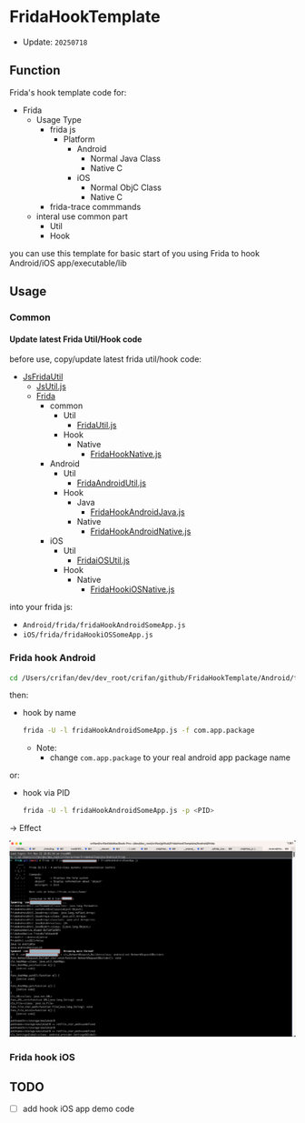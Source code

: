# FridaHookTemplate

* Update: `20250718`

## Function

Frida's hook template code for:

* Frida
  * Usage Type
    * frida js
      * Platform
        * Android
          * Normal Java Class
          * Native C
        * iOS
          * Normal ObjC Class
          * Native C
    * frida-trace commmands
  * interal use common part
    * Util
    * Hook

you can use this template for basic start of you using Frida to hook Android/iOS app/executable/lib

## Usage

### Common

#### Update latest Frida Util/Hook code

before use, copy/update latest frida util/hook code:

* [JsFridaUtil](https://github.com/crifan/JsFridaUtil/)
  * [JsUtil.js](https://github.com/crifan/JsFridaUtil/blob/main/JsUtil.js)
  * [Frida](https://github.com/crifan/JsFridaUtil/tree/main/frida)
    * common
      * Util
        * [FridaUtil.js](https://github.com/crifan/JsFridaUtil/blob/main/frida/FridaUtil.js)
      * Hook
        * Native
          * [FridaHookNative.js](https://github.com/crifan/JsFridaUtil/blob/main/frida/FridaHookNative.js)
    * Android
      * Util
        * [FridaAndroidUtil.js](https://github.com/crifan/JsFridaUtil/blob/main/frida/FridaAndroidUtil.js)
      * Hook
        * Java
          * [FridaHookAndroidJava.js](https://github.com/crifan/JsFridaUtil/blob/main/frida/FridaHookAndroidJava.js)
        * Native
          * [FridaHookAndroidNative.js](https://github.com/crifan/JsFridaUtil/blob/main/frida/FridaHookAndroidNative.js)
    * iOS
      * Util
        * [FridaiOSUtil.js](https://github.com/crifan/JsFridaUtil/blob/main/frida/FridaiOSUtil.js)
      * Hook
        * Native
          * [FridaHookiOSNative.js](https://github.com/crifan/JsFridaUtil/blob/main/frida/FridaHookiOSNative.js)

into your frida js:

* `Android/frida/fridaHookAndroidSomeApp.js`
* `iOS/frida/fridaHookiOSSomeApp.js`

### Frida hook Android 

```bash
cd /Users/crifan/dev/dev_root/crifan/github/FridaHookTemplate/Android/frida
```

then:

* hook by name
  ```bash
  frida -U -l fridaHookAndroidSomeApp.js -f com.app.package
  ```
  * Note:
    * change `com.app.package` to your real android app package name

or:

* hook via PID
  ```bash
  frida -U -l fridaHookAndroidSomeApp.js -p <PID>
  ```

-> Effect

![frida_hook_android_app](./assets/img/frida_hook_android_app.png)

### Frida hook iOS

## TODO

* [ ] add hook iOS app demo code
